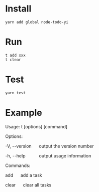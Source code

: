 # Install

```
yarn add global node-todo-yi
```

# Run
```
t add xxx
t clear
```

# Test
```
yarn test
```

# Example
Usage: t [options] [command]

Options:

  -V, --version &nbsp;&nbsp;&nbsp;&nbsp;  output the version number
  
  -h, --help   &nbsp;&nbsp;&nbsp;&nbsp;  &nbsp;&nbsp;&nbsp;&nbsp;    output usage information

Commands:

  add    &nbsp;&nbsp;&nbsp;&nbsp;         add a task
  
  clear  &nbsp;&nbsp;&nbsp;&nbsp;        clear all tasks